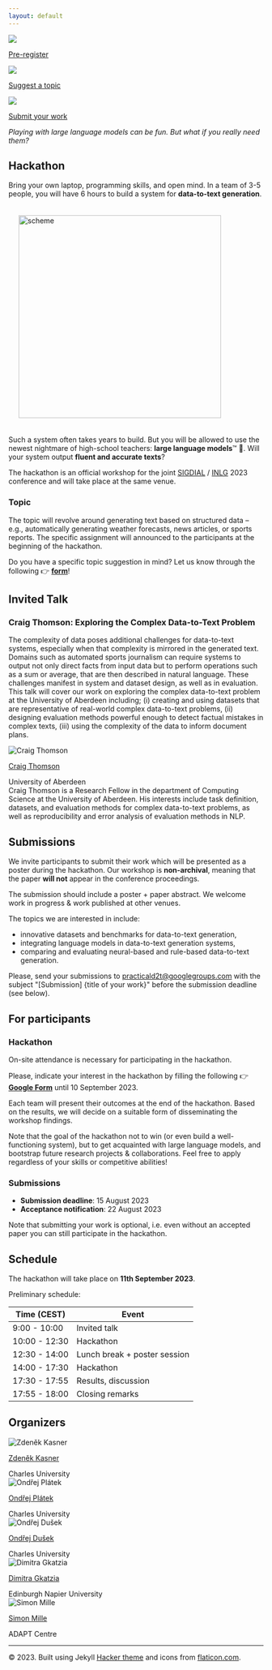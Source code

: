 ```yaml
---
layout: default
---
```

 <div class="forms-container">
<div class="forms">
    <img src="assets/images/google-forms.png">
    <a href="https://forms.gle/Ze15Fbd2kG6RQV8D9">
    <p>Pre-register</p>
    </a>
</div>
<div class="forms">
    <img src="assets/images/google-forms.png">
    <a href="https://forms.gle/ZCjZPtkxBgfwKDYd8">
    <p>Suggest a topic</p>
    </a>
</div>
<div class="forms">
    <img src="assets/images/mail.png">
    <a href="mailto:practicald2t@googlegroups.com">
    <p>Submit your work</p>
    </a>
</div>
</div>



*Playing with large language models can be fun. But what if you really need them?*

## Hackathon
Bring your own laptop, programming skills, and open mind. In a team of 3-5 people, you will have 6 hours to build a system for **data-to-text generation**. 

<img src="assets/images/drawing.png" alt= "scheme" width="400px" style="margin: 20px; max-width: 90%">

Such a system often takes years to build. But you will be allowed to use the newest nightmare of high-school teachers: **large language models**™ 🦜. Will your system output **fluent and accurate texts**?

The hackathon is an official workshop for the joint <a href="https://2023.sigdial.org">SIGDIAL</a> / <a href="https://inlg2023.github.io">INLG</a> 2023 conference and will take place at the same venue.


### Topic
The topic will revolve around generating text based on structured data – e.g., automatically generating weather forecasts, news articles, or sports reports. The specific assignment will announced to the participants at the beginning of the hackathon. 

Do you have a specific topic suggestion in mind? Let us know through the following 👉️ **[form](https://forms.gle/ZCjZPtkxBgfwKDYd8)**!



## Invited Talk

### Craig Thomson: Exploring the Complex Data-to-Text Problem

The complexity of data poses additional challenges for data-to-text systems, especially when that complexity is mirrored in the generated text.  Domains such as automated sports journalism can require systems to output not only direct facts from input data but to perform operations such as a sum or average, that are then described in natural language.  These challenges manifest in system and dataset design, as well as in evaluation.  This talk will cover our work on exploring the complex data-to-text problem at the University of Aberdeen including; (i) creating and using datasets that are representative of real-world complex data-to-text problems, (ii) designing evaluation methods powerful enough to detect factual mistakes in complex texts, (iii) using the complexity of the data to inform document plans.

<div class="organizer-container">
<div class="organizer">
        <img src="assets/images/craig.jpg" alt="Craig Thomson">
        <a href="https://www.abdn.ac.uk/people/c.thomson/">
            <p>Craig Thomson</p>
        </a>
        <span>University of Aberdeen</span>
</div>
<div class="organizer" style="text-align:left !important">
       Craig Thomson is a Research Fellow in the department of Computing Science at the University of Aberdeen. His interests include task definition, datasets, and evaluation methods for complex data-to-text problems, as well as reproducibility and error analysis of evaluation methods in NLP.
</div>
</div>




## Submissions
We invite participants to submit their work which will be presented as a poster during the hackathon. Our workshop is **non-archival**, meaning that the paper **will not** appear in the conference proceedings.


The submission should include a poster + paper abstract. We welcome work in progress & work published at other venues.

The topics we are interested in include:
- innovative datasets and benchmarks for data-to-text generation,
- integrating language models in data-to-text generation systems,
- comparing and evaluating neural-based and rule-based data-to-text generation.

Please, send your submissions to [practicald2t@googlegroups.com](mailto:practicald2t@googlegroups.com) with the subject "[Submission] {title of your work}" before the submission deadline (see below).



## For participants

### Hackathon
On-site attendance is necessary for participating in the hackathon.

Please, indicate your interest in the hackathon by filling the following 👉️ **[Google Form](https://forms.gle/Ze15Fbd2kG6RQV8D9)** until 10 September 2023.

Each team will present their outcomes at the end of the hackathon. Based on the results, we will decide on a suitable form of disseminating the workshop findings.

Note that the goal of the hackathon not to win (or even build a well-functioning system), but to get acquainted with large language models, and bootstrap future research projects & collaborations. Feel free to apply regardless of your skills or competitive abilities!


### Submissions
- **Submission deadline**: 15 August 2023
- **Acceptance notification**: 22 August 2023

Note that submitting your work is optional, i.e. even without an accepted paper you can still participate in the hackathon.


## Schedule
The hackathon will take place on **11th September 2023**.

Preliminary schedule:

| Time (CEST)   | Event                        |
| ------------- | ---------------------------- |
| 9:00 - 10:00  | Invited talk                 |
| 10:00 - 12:30 | Hackathon                    |
| 12:30 - 14:00 | Lunch break + poster session |
| 14:00 - 17:30 | Hackathon                    |
| 17:30 - 17:55 | Results, discussion          |
| 17:55 - 18:00 | Closing remarks              |



## Organizers
<div class="organizer-container">
<div class="organizer">
        <img src="assets/images/organizers/zdenek_kasner.jpg" alt="Zdeněk Kasner">
        <a href="https://kasnerz.github.io">
            <p>Zdeněk Kasner</p>
        </a>
        <span>Charles University</span>
    </div>
    
<div class="organizer">
    <img src="assets/images/organizers/ondrej_platek.jpg" alt="Ondřej Plátek">
    <a href="http://opla.cz">
    <p>Ondřej Plátek</p>
     </a>
    <span>Charles University</span>
</div>

<div class="organizer">
    <img src="assets/images/organizers/ondrej_dusek.jpg" alt="Ondřej Dušek">
    <a href="https://tuetschek.github.io/">
        <p>Ondřej Dušek</p>
    </a>
    <span>Charles University</span>
</div>

<div class="organizer">
    <img src="assets/images/organizers/dimitra_gkatzia.jpg" alt="Dimitra Gkatzia">
    <a href="https://dimitragkatzia.wordpress.com">
        <p>Dimitra Gkatzia</p>
    </a>
    <span>Edinburgh Napier University</span>
</div>

<div class="organizer">
    <img src="assets/images/organizers/simon_mille.jpeg" alt="Simon Mille">
    <a href="https://www.adaptcentre.ie/experts/simon-mille/">
        <p>Simon Mille</p>
    </a>
    <span>ADAPT Centre</span>
</div>
</div>
<hr>
<div class="footer">
    © 2023. Built using Jekyll <a href="https://github.com/pages-themes/hacker">Hacker theme</a> and icons from <a
      href="https://flaticon.com">flaticon.com</a>.
  </div>